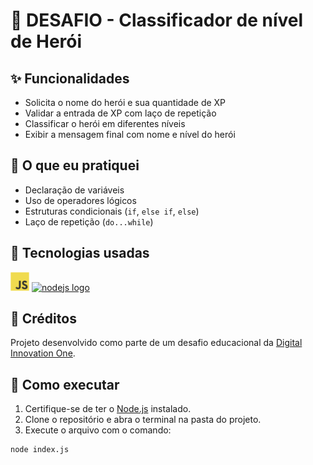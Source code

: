 # 🎯 DESAFIO - Classificador de nível de Herói

## ✨ Funcionalidades

- Solicita o nome do herói e sua quantidade de XP
- Validar a entrada de XP com laço de repetição
- Classificar o herói em diferentes níveis
- Exibir a mensagem final com nome e nível do herói

## 🧠 O que eu pratiquei

- Declaração de variáveis
- Uso de operadores lógicos
- Estruturas condicionais (`if`, `else if`, `else`)
- Laço de repetição (`do...while`)

## 🚀 Tecnologias usadas

<a href="https://developer.mozilla.org/en-US/docs/Web/JavaScript" target="_blank" rel="noreferrer">
  <img src="https://raw.githubusercontent.com/devicons/devicon/master/icons/javascript/javascript-original.svg" alt="javascript" width="30" height="30"/></a> 
<a href="https://nodejs.org" target="_blank" rel="noreferrer">
  <img src="https://cdn.jsdelivr.net/gh/devicons/devicon/icons/nodejs/nodejs-original.svg" alt="nodejs logo" width="30" height="30"/>
</a> 

## 🙌 Créditos

Projeto desenvolvido como parte de um desafio educacional da [Digital Innovation One](https://www.dio.me/).

## 🏁 Como executar

1. Certifique-se de ter o [Node.js](https://nodejs.org/) instalado.
2. Clone o repositório e abra o terminal na pasta do projeto.
3. Execute o arquivo com o comando:

```bash
node index.js
